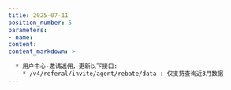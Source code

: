 ```yaml
---
title: 2025-07-11
position_number: 5
parameters:
- name:
content:
content_markdown: >-
  
  * 用户中心-邀请返佣，更新以下接口:
    * /v4/referal/invite/agent/rebate/data : 仅支持查询近3月数据
---
```



